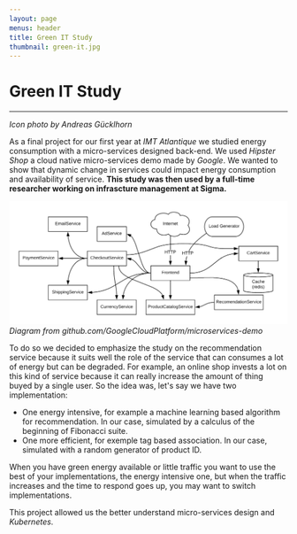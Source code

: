 ```yaml
---
layout: page
menus: header
title: Green IT Study
thumbnail: green-it.jpg
---
```

Green IT Study
======
***
*Icon photo by Andreas Gücklhorn*

As a final project for our first year at *IMT Atlantique* we studied energy consumption with a micro-services designed back-end. We used *Hipster Shop* a cloud native micro-services demo made by *Google*.
We wanted to show that dynamic change in services could impact energy consumption and availability of service.
**This study was then used by a full-time researcher working on infrascture management at Sigma.**

![post-picture](/assets/img/posts/architecture-diagram.png)
*Diagram from github.com/GoogleCloudPlatform/microservices-demo*

To do so we decided to emphasize the study on the recommendation service because it suits well the role of the service that can consumes a lot of energy but can be degraded. For example, an online shop invests a lot on this kind of service because it can really increase the amount of thing buyed by a single user. So the idea was, let's say we have two implementation:
- One energy intensive, for example a machine learning based algorithm for recommendation. In our case, simulated by a calculus of the beginning of Fibonacci suite.
- One more efficient, for exemple tag based association. In our case, simulated with a random generator of product ID.

When you have green energy available or little traffic you want to use the best of your implementations, the energy intensive one, but when the traffic increases and the time to respond goes up, you may want to switch implementations.

This project allowed us the better understand micro-services design and *Kubernetes*.
